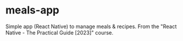 # meals-app
Simple app (React Native) to manage meals &amp; recipes. From the "React Native - The Practical Guide [2023]" course.


